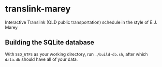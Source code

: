 # translink-marey
Interactive Translink (QLD public transportation) schedule in the style of E.J. Marey


## Building the SQLite database

With `SEQ_GTFS` as your working directory, run `./build-db.sh`, after which `data.db` should have all of your data.
